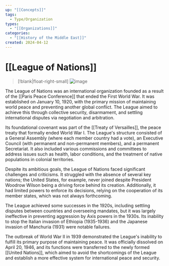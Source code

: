 ```yaml
---
up: "[[Concepts]]"
tags:
  - Type/Organization
types:
  - "[[Organizations]]"
categories:
  - "[[History of the Middle East]]"
created: 2024-04-12
---
```

# [[League of Nations]]

> [!blank|float-right-small]
> ![image](https://upload.wikimedia.org/wikipedia/commons/c/c5/Flag_of_the_League_of_Nations_%281939%29.svg)

The League of Nations was an international organization founded as a result of the [[Paris Peace Conference]] that ended the First World War. It was established on January 10, 1920, with the primary mission of maintaining world peace and preventing another global conflict. The League aimed to achieve this through collective security, disarmament, and settling international disputes via negotiation and arbitration.

Its foundational covenant was part of the [[Treaty of Versailles]], the peace treaty that formally ended World War I. The League's structure consisted of a General Assembly (where each member country had a vote), an Executive Council (with permanent and non-permanent members), and a permanent Secretariat. It also included various commissions and committees to address issues such as health, labor conditions, and the treatment of native populations in colonial territories.

Despite its ambitious goals, the League of Nations faced significant challenges and criticisms. It struggled with the absence of several key nations; the United States, for example, never joined despite President Woodrow Wilson being a driving force behind its creation. Additionally, it had limited powers to enforce its decisions, relying on the cooperation of its member states, which was not always forthcoming.

The League achieved some successes in the 1920s, including settling disputes between countries and overseeing mandates, but it was largely ineffective in preventing aggression by Axis powers in the 1930s. Its inability to stop the Italian invasion of Ethiopia (1935-1936) and the Japanese invasion of Manchuria (1931) were notable failures.

The outbreak of World War II in 1939 demonstrated the League's inability to fulfill its primary purpose of maintaining peace. It was officially dissolved on April 20, 1946, and its functions were transferred to the newly formed [[United Nations]], which aimed to avoid the shortcomings of the League and establish a more effective system for international peace and security.
